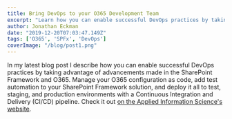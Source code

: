 ```yaml
---
title: Bring DevOps to your O365 Development Team
excerpt: "Learn how you can enable successful DevOps practices by taking advantage of advancements made in the SharePoint Framework and O365"
author: Jonathan Eckman
date: "2019-12-20T07:03:47.149Z"
tags: ['O365', 'SPFx', 'DevOps']
coverImage: "/blog/post1.png"
---
```


In my latest blog post I describe how you can enable successful DevOps practices by taking advantage of advancements made in the SharePoint Framework and O365. Manage your O365 configuration as code, add test automation to your SharePoint Framework solution, and deploy it all to test, staging, and production environments with a Continuous Integration and Delivery (CI/CD) pipeline. Check it out [on the Applied Information Science's website](https://www.appliedis.com/advancements-in-sharepoint-framework-and-devops-for-office-365/). 